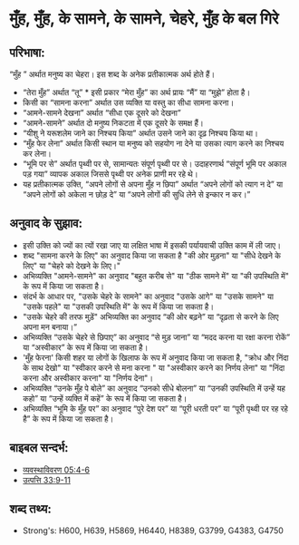 # मुँह, मुँह, के सामने, के सामने, चेहरे, मुँह के बल गिरे #

## परिभाषा: ##

“मुँह ” अर्थात मनुष्य का चेहरा। इस शब्द के अनेक प्रतीकात्मक अर्थ होते हैं।

* “तेरा मुँह” अर्थात “तू” * इसी प्रकार “मेरा मुँह” का अर्थ प्रायः “मैं” या “मुझे” होता है।
* किसी का “सामना करना” अर्थात उस व्यक्ति या वस्तु का सीधा सामना करना।
* “आमने-सामने देखना” अर्थात “सीधा एक दूसरे को देखना”
* “आमने-सामने” अर्थात दो मनुष्य निकटता में एक दूसरे के समक्ष हैं।
* “यीशु ने यरूशलेम जाने का निश्चय किया” अर्थात उसने जाने का दृढ़ निश्चय किया था।
* “मुँह फेर लेना” अर्थात किसी स्थान या मनुष्य को सहयोग ना देने या उसका त्याग करने का निश्चय कर लेना।
* “भूमि पर से” अर्थात पृथ्वी पर से, सामान्यतः संपूर्ण पृथ्वी पर से। उदाहरणार्थ “संपूर्ण भूमि पर अकाल पड़ गया” व्यापक अकाल जिससे पृथ्वी पर अनेक प्राणी मर रहे थे।
* यह प्रतीकात्मक उक्ति, “अपने लोगों से अपना मुँह न छिपा” अर्थात “अपने लोगों को त्याग न दे” या “अपने लोगों को अकेला न छोड़ दे” या “अपने लोगों की सुधि लेने से इन्कार न कर।” 

## अनुवाद के सुझाव: ##

* इसी उक्ति को ज्यों का त्यों रखा जाए या लक्षित भाषा में इसकी पर्यायवाची उक्ति काम में ली जाए। 
* शब्द "सामना करने के लिए" का अनुवाद किया जा सकता है "की ओर मुड़ना" या "सीधे देखने के लिए" या "चेहरे को देखने के लिए।"
* अभिव्यक्ति "आमने-सामने" का अनुवाद "बहुत करीब से" या "ठीक सामने में" या "की उपस्थिति में" के रूप में किया जा सकता है।
* संदर्भ के आधार पर, "उसके चेहरे के सामने" का अनुवाद "उसके आगे" या "उसके सामने" या "उसके पहले" या "उसकी उपस्थिति में" के रूप में किया जा सकता है।
* "उसके चेहरे की तरफ मुड़ें" अभिव्यक्ति का अनुवाद “की ओर बढ़ने” या “दृढ़ता से करने के लिए अपना मन बनाया।”
* अभिव्यक्ति “उसके चेहरे से छिपाए” का अनुवाद “से मुड़ जाना” या “मदद करना या रक्षा करना रोकें” या “अस्वीकार” के रूप में किया जा सकता है। 
* 'मुँह फेरना' किसी शहर या लोगों के खिलाफ के रूप में अनुवाद किया जा सकता है, "क्रोध और निंदा के साथ देखो" या "स्वीकार करने से मना करना " या "अस्वीकार करने का निर्णय लेना" या "निंदा करना और अस्वीकार करना" या "निर्णय देना"।
* अभिव्यक्ति “उनके मुँह पे बोले” का अनुवाद “उनको सीधे बोलना” या “उनकी उपस्थिति में उन्हें यह कहो” या “उन्हें व्यक्ति में कहें” के रूप में किया जा सकता है।
* अभिव्यक्ति “भूमि के मुँह पर” का अनुवाद “पुरे देश पर” या “पूरी धरती पर” या “पूरी पृथ्वी पर रह रहे है” के रूप में किया जा सकता है।

## बाइबल सन्दर्भ: ##

* [व्यवस्थाविवरण 05:4-6](rc://en/tn/help/deu/05/04)
* [उत्पत्ति 33:9-11](rc://en/tn/help/gen/33/09)

## शब्द तथ्य: ##

* Strong's: H600, H639, H5869, H6440, H8389, G3799, G4383, G4750
